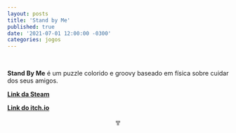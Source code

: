 ```yaml
---
layout: posts
title: 'Stand by Me'
published: true
date: '2021-07-01 12:00:00 -0300'
categories: jogos
---
```



<div style="text-align:justify">
<p>⠀</p>
<p> <b>Stand By Me</b> é um puzzle colorido e groovy baseado em física sobre cuidar dos seus amigos.</p>
<p> <b> <a href= "https://store.steampowered.com/app/1484600/Stand_By_Me/"> Link da Steam </a> </b> </p>
<p> <b> <a href= "https://garoa.itch.io/standbyme"> Link do itch.io </a> </b> </p>
<p style="text-align:center"> ╦ </p>
